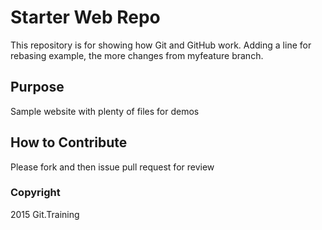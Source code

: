 # Starter Web Repo

This repository is for showing how Git and GitHub work. Adding a line for rebasing example, the more changes from myfeature branch.

## Purpose

Sample website with plenty of files for demos

## How to Contribute
Please fork and then issue pull request for review

### Copyright
2015 Git.Training
